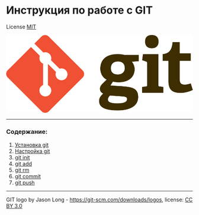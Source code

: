 # Инструкция по работе с GIT

License [MIT](./license.md)

![git-logo](./assets/Git-Logo-2Color.png)

---

### Содержание:

1. [Установка git](./git%20install.md)
2. [Настройка git](./git%20configuration.md)
3. [git init](./init.md)
4. [git add](./add.md)
5. [git rm]()
6. [git commit](./commit.md)
7. [git push]()

---

GIT logo by Jason Long - https://git-scm.com/downloads/logos, license: [CC BY 3.0](https://creativecommons.org/licenses/by/3.0/)
